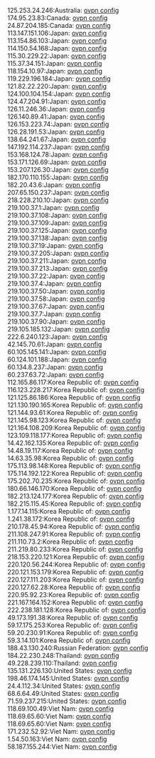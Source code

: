 125.253.24.246:Australia: [ovpn config](vpn/125_253_24_246.ovpn)  
174.95.23.83:Canada: [ovpn config](vpn/174_95_23_83.ovpn)  
24.87.204.185:Canada: [ovpn config](vpn/24_87_204_185.ovpn)  
113.147.151.106:Japan: [ovpn config](vpn/113_147_151_106.ovpn)  
113.154.86.103:Japan: [ovpn config](vpn/113_154_86_103.ovpn)  
114.150.54.168:Japan: [ovpn config](vpn/114_150_54_168.ovpn)  
115.30.229.22:Japan: [ovpn config](vpn/115_30_229_22.ovpn)  
115.37.34.151:Japan: [ovpn config](vpn/115_37_34_151.ovpn)  
118.154.10.97:Japan: [ovpn config](vpn/118_154_10_97.ovpn)  
119.229.196.184:Japan: [ovpn config](vpn/119_229_196_184.ovpn)  
121.82.22.220:Japan: [ovpn config](vpn/121_82_22_220.ovpn)  
124.100.104.154:Japan: [ovpn config](vpn/124_100_104_154.ovpn)  
124.47.204.91:Japan: [ovpn config](vpn/124_47_204_91.ovpn)  
126.11.246.36:Japan: [ovpn config](vpn/126_11_246_36.ovpn)  
126.140.89.41:Japan: [ovpn config](vpn/126_140_89_41.ovpn)  
126.153.223.74:Japan: [ovpn config](vpn/126_153_223_74.ovpn)  
126.28.191.53:Japan: [ovpn config](vpn/126_28_191_53.ovpn)  
138.64.241.67:Japan: [ovpn config](vpn/138_64_241_67.ovpn)  
147.192.114.237:Japan: [ovpn config](vpn/147_192_114_237.ovpn)  
153.168.124.78:Japan: [ovpn config](vpn/153_168_124_78.ovpn)  
153.171.126.69:Japan: [ovpn config](vpn/153_171_126_69.ovpn)  
153.207.126.30:Japan: [ovpn config](vpn/153_207_126_30.ovpn)  
182.170.110.155:Japan: [ovpn config](vpn/182_170_110_155.ovpn)  
182.20.43.6:Japan: [ovpn config](vpn/182_20_43_6.ovpn)  
207.65.150.237:Japan: [ovpn config](vpn/207_65_150_237.ovpn)  
218.228.210.10:Japan: [ovpn config](vpn/218_228_210_10.ovpn)  
219.100.37.1:Japan: [ovpn config](vpn/219_100_37_1.ovpn)  
219.100.37.108:Japan: [ovpn config](vpn/219_100_37_108.ovpn)  
219.100.37.109:Japan: [ovpn config](vpn/219_100_37_109.ovpn)  
219.100.37.125:Japan: [ovpn config](vpn/219_100_37_125.ovpn)  
219.100.37.138:Japan: [ovpn config](vpn/219_100_37_138.ovpn)  
219.100.37.19:Japan: [ovpn config](vpn/219_100_37_19.ovpn)  
219.100.37.205:Japan: [ovpn config](vpn/219_100_37_205.ovpn)  
219.100.37.211:Japan: [ovpn config](vpn/219_100_37_211.ovpn)  
219.100.37.213:Japan: [ovpn config](vpn/219_100_37_213.ovpn)  
219.100.37.22:Japan: [ovpn config](vpn/219_100_37_22.ovpn)  
219.100.37.4:Japan: [ovpn config](vpn/219_100_37_4.ovpn)  
219.100.37.50:Japan: [ovpn config](vpn/219_100_37_50.ovpn)  
219.100.37.58:Japan: [ovpn config](vpn/219_100_37_58.ovpn)  
219.100.37.67:Japan: [ovpn config](vpn/219_100_37_67.ovpn)  
219.100.37.7:Japan: [ovpn config](vpn/219_100_37_7.ovpn)  
219.100.37.90:Japan: [ovpn config](vpn/219_100_37_90.ovpn)  
219.105.185.132:Japan: [ovpn config](vpn/219_105_185_132.ovpn)  
222.6.240.123:Japan: [ovpn config](vpn/222_6_240_123.ovpn)  
42.145.70.61:Japan: [ovpn config](vpn/42_145_70_61.ovpn)  
60.105.145.141:Japan: [ovpn config](vpn/60_105_145_141.ovpn)  
60.124.101.188:Japan: [ovpn config](vpn/60_124_101_188.ovpn)  
60.134.8.237:Japan: [ovpn config](vpn/60_134_8_237.ovpn)  
60.237.63.72:Japan: [ovpn config](vpn/60_237_63_72.ovpn)  
112.165.86.117:Korea Republic of: [ovpn config](vpn/112_165_86_117.ovpn)  
116.123.228.217:Korea Republic of: [ovpn config](vpn/116_123_228_217.ovpn)  
121.125.86.186:Korea Republic of: [ovpn config](vpn/121_125_86_186.ovpn)  
121.130.190.165:Korea Republic of: [ovpn config](vpn/121_130_190_165.ovpn)  
121.144.93.61:Korea Republic of: [ovpn config](vpn/121_144_93_61.ovpn)  
121.145.98.123:Korea Republic of: [ovpn config](vpn/121_145_98_123.ovpn)  
121.164.108.209:Korea Republic of: [ovpn config](vpn/121_164_108_209.ovpn)  
123.109.118.177:Korea Republic of: [ovpn config](vpn/123_109_118_177.ovpn)  
14.42.162.135:Korea Republic of: [ovpn config](vpn/14_42_162_135.ovpn)  
14.48.19.117:Korea Republic of: [ovpn config](vpn/14_48_19_117.ovpn)  
14.63.35.98:Korea Republic of: [ovpn config](vpn/14_63_35_98.ovpn)  
175.113.98.148:Korea Republic of: [ovpn config](vpn/175_113_98_148.ovpn)  
175.114.192.122:Korea Republic of: [ovpn config](vpn/175_114_192_122.ovpn)  
175.202.70.235:Korea Republic of: [ovpn config](vpn/175_202_70_235.ovpn)  
180.66.146.170:Korea Republic of: [ovpn config](vpn/180_66_146_170.ovpn)  
182.213.124.177:Korea Republic of: [ovpn config](vpn/182_213_124_177.ovpn)  
182.215.115.45:Korea Republic of: [ovpn config](vpn/182_215_115_45.ovpn)  
1.177.14.115:Korea Republic of: [ovpn config](vpn/1_177_14_115.ovpn)  
1.241.38.172:Korea Republic of: [ovpn config](vpn/1_241_38_172.ovpn)  
210.178.45.94:Korea Republic of: [ovpn config](vpn/210_178_45_94.ovpn)  
211.108.247.91:Korea Republic of: [ovpn config](vpn/211_108_247_91.ovpn)  
211.110.73.2:Korea Republic of: [ovpn config](vpn/211_110_73_2.ovpn)  
211.219.80.233:Korea Republic of: [ovpn config](vpn/211_219_80_233.ovpn)  
218.153.220.121:Korea Republic of: [ovpn config](vpn/218_153_220_121.ovpn)  
220.120.56.244:Korea Republic of: [ovpn config](vpn/220_120_56_244.ovpn)  
220.121.153.179:Korea Republic of: [ovpn config](vpn/220_121_153_179.ovpn)  
220.127.111.203:Korea Republic of: [ovpn config](vpn/220_127_111_203.ovpn)  
220.127.62.28:Korea Republic of: [ovpn config](vpn/220_127_62_28.ovpn)  
220.95.92.23:Korea Republic of: [ovpn config](vpn/220_95_92_23.ovpn)  
221.167.164.152:Korea Republic of: [ovpn config](vpn/221_167_164_152.ovpn)  
222.238.181.128:Korea Republic of: [ovpn config](vpn/222_238_181_128.ovpn)  
49.173.191.38:Korea Republic of: [ovpn config](vpn/49_173_191_38.ovpn)  
59.17.175.253:Korea Republic of: [ovpn config](vpn/59_17_175_253.ovpn)  
59.20.230.91:Korea Republic of: [ovpn config](vpn/59_20_230_91.ovpn)  
59.3.14.101:Korea Republic of: [ovpn config](vpn/59_3_14_101.ovpn)  
188.43.130.240:Russian Federation: [ovpn config](vpn/188_43_130_240.ovpn)  
184.22.230.248:Thailand: [ovpn config](vpn/184_22_230_248.ovpn)  
49.228.239.110:Thailand: [ovpn config](vpn/49_228_239_110.ovpn)  
135.131.226.130:United States: [ovpn config](vpn/135_131_226_130.ovpn)  
198.46.174.145:United States: [ovpn config](vpn/198_46_174_145.ovpn)  
24.4.112.34:United States: [ovpn config](vpn/24_4_112_34.ovpn)  
68.6.64.49:United States: [ovpn config](vpn/68_6_64_49.ovpn)  
71.59.237.215:United States: [ovpn config](vpn/71_59_237_215.ovpn)  
118.69.100.49:Viet Nam: [ovpn config](vpn/118_69_100_49.ovpn)  
118.69.65.60:Viet Nam: [ovpn config](vpn/118_69_65_60.ovpn)  
118.69.65.60:Viet Nam: [ovpn config](vpn/118_69_65_60.ovpn)  
171.232.52.92:Viet Nam: [ovpn config](vpn/171_232_52_92.ovpn)  
1.54.50.163:Viet Nam: [ovpn config](vpn/1_54_50_163.ovpn)  
58.187.155.244:Viet Nam: [ovpn config](vpn/58_187_155_244.ovpn)  
